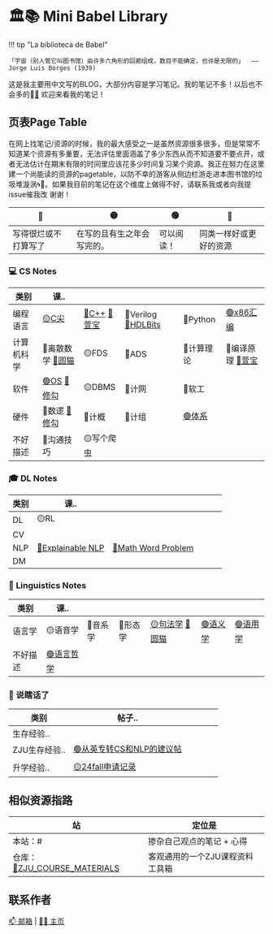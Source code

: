 # 🏛️📚 Mini Babel Library


!!! tip "La biblioteca de Babel"

    「宇宙（别人管它叫图书馆）由许多六角形的回廊组成，数目不能确定，也许是无限的」  —— Jorge Luis Borges (1939)

这是我主要用中文写的BLOG，大部分内容是学习笔记。我的笔记不多！以后也不会多的😤[🔗](https://github.com/orgs/SaltyfishShop/discussions/5) 欢迎来看我的笔记！

## 页表Page Table
在网上找笔记/资源的时候，我的最大感受之一是虽然资源很多很多，但是常常不知道某个资源有多重要，无法评估里面涵盖了多少东西从而不知道要不要点开，或者无法估计在期末有限的时间里应该花多少时间复习某个资源。我正在努力在这里建一个尚能读的资源的pagetable，以防不幸的游客从侧边栏游走进本图书馆的垃圾堆漩涡🌀🌊。如果我目前的笔记在这个维度上做得不好，请联系我或者向我提issue催我改 谢谢！

| 🔴 | 🟡 | 🟢 | 🔗 |
| -- | -- | -- | -- |  
| 写得很烂或不打算写了 | 在写的且有生之年会写完的。 | 可以阅读！ | 同类一样好或更好的资源 |

### 💻 CS Notes 

| 类别 | 课.. | | | | |
| -- | -- | -- | -- | -- | -- |
| 编程语言 | [🟡C尖](https://ruoxining.github.io/OBvault/CS_Notes/C%E5%A4%A7%E7%A8%8Blibgraphics%E8%B8%A9%E5%9D%91%E6%96%87%E6%A1%A3/) | [🔴C++](https://ruoxining.github.io/OBvault/CS/CPP/course/) [🔗萱宝](https://xuan-insr.github.io/cpp/cpp_restart/) | 🔴Verilog [🔗HDLBits](https://hdlbits.01xz.net/wiki/Main_Page) | 🔴Python | [🟢x86汇编](https://ruoxining.github.io/OBvault/CS/x86assm/) |
| 计算机科学 | 🔴离散数学 [🔗圆猫](https://github.com/Kaleo996/ZJU-Discrete-Math-2022) | 🟡FDS | 🔴ADS | 🔴计算理论 | 🔴编译原理 [🔗萱宝](https://xuan-insr.github.io/compile_principle/) |
| 软件 | [🟢OS](https://ruoxining.github.io/OBvault/CS/OS/) [🔗修勾](https://note.isshikih.top/cour_note/D3QD_OperatingSystem/) | 🟡DBMS | 🔴计网 | 🔴软工 |  |
| 硬件 | 🔴数逻 [🔗修勾](https://note.isshikih.top/cour_note/D2QD_DigitalDesign/) | 🔴计概 | 🔴计组 | [🟢体系](https://ruoxining.github.io/OBvault/CS/CA/) |  |  |
| 不好描述 | 🔴沟通技巧 | 🟡写个爬虫 |  |  |  |

### 🎓 DL Notes

| 类别 | 课.. | | | | |
| -- | -- | -- | -- | -- | -- |
| DL | 🟡RL |  |   |  |
| CV |  |  |  |  |  |
| NLP | [🔴Explainable NLP](https://ruoxining.github.io/OBvault/DL/NLPTheory/explainable_nlp/) | [🔴Math Word Problem](https://ruoxining.github.io/OBvault/DL/NLPTheory/mwp/) |  |  |  |
| DM |  |  |  |  |  |


### 🌳 Linguistics Notes

| 类别 | 课.. | | | | | |
| -- | -- | -- | -- | -- | -- | -- |
| 语言学 | 🟡语音学 | 🔴音系学 | 🔴形态学 | [🟡句法学](https://ruoxining.github.io/OBvault/Ling/Syntax/) [🔗圆猫](https://kaleo996.github.io/ling/syntax/) | [🟢语义学](https://ruoxining.github.io/OBvault/Ling/Semantics/) | [🟢语用学](https://ruoxining.github.io/OBvault/Ling/Pragmatics/intro/) |
| 不好描述 | [🟢语言哲学](https://ruoxining.github.io/OBvault/Ling/pol_zh/) |  |  |  |  | |

### 💭 说瞎话了

| 类别 | 帖子.. | | | | |
| -- | -- | -- | -- | -- | -- |
| 生存经验.. |  |   |   |  |
| ZJU生存经验.. | [🟢从英专转CS和NLP的建议帖](https://ruoxining.github.io/OBvault/Other/zju_ling_cs/) |  |  |  |  |
| 升学经验.. | [🟡24fall申请记录](https://ruoxining.github.io/OBvault/Other/24fall/) |  |  |  |  |


## 相似资源指路

| 站 | 定位是 |
| -- | -- |
| 本站：# | 掺杂自己观点的笔记 + 心得 |
| 仓库：[🔗ZJU_COURSE_MATERIALS](https://github.com/ruoxining/ZJU_COURSE_MATERIALS) | 客观通用的一个ZJU课程资料工具箱  |


## 联系作者

[📫 邮箱](RuoxiNing@outlook.com) | [🧑‍💻 主页](https://ruoxining.github.io)
